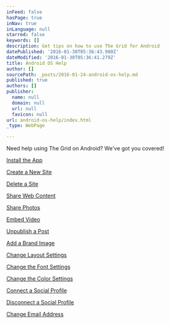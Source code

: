 ```yaml
---
inFeed: false
hasPage: true
inNav: true
inLanguage: null
starred: false
keywords: []
description: Get tips on how to use The Grid for Android
datePublished: '2016-01-30T05:36:43.980Z'
dateModified: '2016-01-30T05:36:41.279Z'
title: Android OS Help
author: []
sourcePath: _posts/2016-01-24-android-os-help.md
published: true
authors: []
publisher:
  name: null
  domain: null
  url: null
  favicon: null
url: android-os-help/index.html
_type: WebPage

---
```

Need help using The Grid on Android? We've got you covered!

[Install the App][0]

[Create a New Site][1]

[Delete a Site][2]

[Share Web Content][3]

[Share Photos][4]

[Embed Video][5]

[Unpublish a Post][6]

[Add a Brand Image][7]

[Change Layout Settings][8]

[Change the Font Settings][9]

[Change the Color Settings][10]

[Connect a Social Profile][11]

[Disconnect a Social Profile][12]

[Change Email Address][13]

[0]: https://www.iorad.com/5253/17321/Install-and-Activate-The-Grid-for-Android
[1]: https://www.iorad.com/5253/17334/Create-a-New-Site-on-Android
[2]: https://www.iorad.com/5253/17329/How-to-Delete-a-Site-on-Android
[3]: https://www.iorad.com/5253/17461/Share-Content-from-the-Web
[4]: https://www.iorad.com/5253/17463/Share-a-Photo-with-Android
[5]: https://www.youtube.com/watch?v=urDgrl3ZMEw
[6]: https://www.youtube.com/watch?v=asL1B_d4-HY
[7]: https://www.iorad.com/5253/18109/Add-a-Brand-Image-on-Android
[8]: https://www.iorad.com/5253/18110/Change-Layout-on-Android
[9]: https://www.iorad.com/5253/18118/Change-Font-on-Android
[10]: https://www.iorad.com/5253/18117/Change-Color-Settings-on-Android
[11]: https://www.iorad.com/5253/18112/Connect-a-Social-Profile-on-Android
[12]: https://www.iorad.com/5253/18111/Remove-a-Social-Profile-from-Your-Account-on-Android
[13]: https://www.iorad.com/5253/18115/Change-Email-Address-on-Android